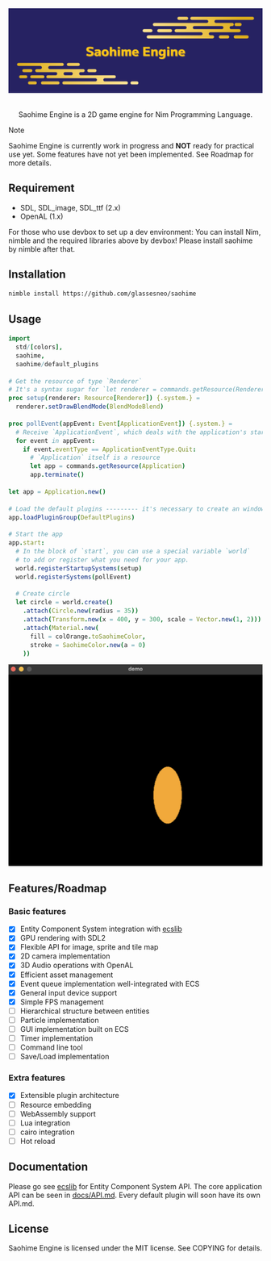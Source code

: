 <div align='center'>

<img src='./assets/header.png' alt='header'>

</div>

<br />

<div align='center'>

Saohime Engine is a 2D game engine for Nim Programming Language.

</div>

> [!NOTE]
> Saohime Engine is currently work in progress and **NOT** ready for practical use yet. Some features have not yet been implemented. See Roadmap for more details.

## Requirement
- SDL, SDL_image, SDL_ttf (2.x)
- OpenAL (1.x)<br>

For those who use devbox to set up a dev environment:
You can install Nim, nimble and the required libraries above by devbox! Please install saohime by nimble after that.

## Installation
```sh
nimble install https://github.com/glassesneo/saohime
```

## Usage
```nim
import
  std/[colors],
  saohime,
  saohime/default_plugins

# Get the resource of type `Renderer`
# It's a syntax sugar for `let renderer = commands.getResource(Renderer)`
proc setup(renderer: Resource[Renderer]) {.system.} =
  renderer.setDrawBlendMode(BlendModeBlend)

proc pollEvent(appEvent: Event[ApplicationEvent]) {.system.} =
  # Receive `ApplicationEvent`, which deals with the application's start/stop
  for event in appEvent:
    if event.eventType == ApplicationEventType.Quit:
      # `Application` itself is a resource
      let app = commands.getResource(Application)
      app.terminate()

let app = Application.new()

# Load the default plugins --------- it's necessary to create an window!
app.loadPluginGroup(DefaultPlugins)

# Start the app
app.start:
  # In the block of `start`, you can use a special variable `world`
  # to add or register what you need for your app.
  world.registerStartupSystems(setup)
  world.registerSystems(pollEvent)

  # Create circle
  let circle = world.create()
    .attach(Circle.new(radius = 35))
    .attach(Transform.new(x = 400, y = 300, scale = Vector.new(1, 2)))
    .attach(Material.new(
      fill = colOrange.toSaohimeColor,
      stroke = SaohimeColor.new(a = 0)
    ))
```
<div align='center'>

<img src='./assets/demo.jpg' alt='demo'>

</div>

## Features/Roadmap
### Basic features
- [x] Entity Component System integration with [ecslib](https://github.com/glassesneo/ecslib)
- [x] GPU rendering with SDL2
- [x] Flexible API for image, sprite and tile map
- [x] 2D camera implementation
- [x] 3D Audio operations with OpenAL
- [x] Efficient asset management
- [x] Event queue implementation well-integrated with ECS
- [x] General input device support
- [x] Simple FPS management
- [ ] Hierarchical structure between entities
- [ ] Particle implementation
- [ ] GUI implementation built on ECS
- [ ] Timer implementation
- [ ] Command line tool
- [ ] Save/Load implementation

### Extra features
- [x] Extensible plugin architecture
- [ ] Resource embedding
- [ ] WebAssembly support
- [ ] Lua integration
- [ ] cairo integration
- [ ] Hot reload

## Documentation
Please go see [ecslib](https://github.com/glassesneo/ecslib) for Entity Component System API.
The core application API can be seen in [docs/API.md](docs/API.md). Every default plugin will soon have its own API.md.

## License
Saohime Engine is licensed under the MIT license. See COPYING for details.


